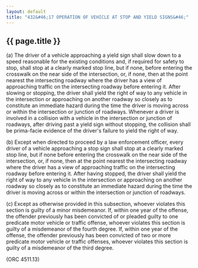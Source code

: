 ---
layout: default 
title: "432&#46;17 OPERATION OF VEHICLE AT STOP AND YIELD SIGNS&#46;"---

{{ page.title }}
----------------

​(a) The driver of a vehicle approaching a yield sign shall slow down to
a speed reasonable for the existing conditions and, if required for
safety to stop, shall stop at a clearly marked stop line, but if none,
before entering the crosswalk on the near side of the intersection, or,
if none, then at the point nearest the intersecting roadway where the
driver has a view of approaching traffic on the intersecting roadway
before entering it. After slowing or stopping, the driver shall yield
the right of way to any vehicle in the intersection or approaching on
another roadway so closely as to constitute an immediate hazard during
the time the driver is moving across or within the intersection or
junction of roadways. Whenever a driver is involved in a collision with
a vehicle in the intersection or junction of roadways, after driving
past a yield sign without stopping, the collision shall be prima-facie
evidence of the driver's failure to yield the right of way.

​(b) Except when directed to proceed by a law enforcement officer, every
driver of a vehicle approaching a stop sign shall stop at a clearly
marked stop line, but if none before entering the crosswalk on the near
side of the intersection, or, if none, then at the point nearest the
intersecting roadway where the driver has a view of approaching traffic
on the intersecting roadway before entering it. After having stopped,
the driver shall yield the right of way to any vehicle in the
intersection or approaching on another roadway so closely as to
constitute an immediate hazard during the time the driver is moving
across or within the intersection or junction of roadways.

​(c) Except as otherwise provided in this subsection, whoever violates
this section is guilty of a minor misdemeanor. If, within one year of
the offense, the offender previously has been convicted of or pleaded
guilty to one predicate motor vehicle or traffic offense, whoever
violates this section is guilty of a misdemeanor of the fourth degree.
If, within one year of the offense, the offender previously has been
convicted of two or more predicate motor vehicle or traffic offenses,
whoever violates this section is guilty of a misdemeanor of the third
degree.

(ORC 4511.13)
